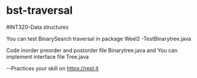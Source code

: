 # bst-traversal

#INT320-Data structures

You can test BinarySearch traversal in package Weel2
-TestBinarytree.java

Code inorder preorder and postorder file Binarytree.java
and You can implement interface file Tree.java

--Practices your skill on https://repl.it 
